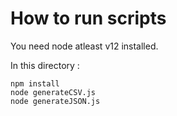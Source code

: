 # How to run scripts

You need node atleast v12 installed.

In this directory :
```
npm install
node generateCSV.js
node generateJSON.js
```
